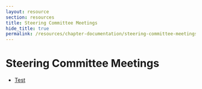```yaml
---
layout: resource
section: resources
title: Steering Committee Meetings
hide_title: true
permalink: /resources/chapter-documentation/steering-committee-meetings/
---
```


# Steering Committee Meetings

- [Test](files/test/)
